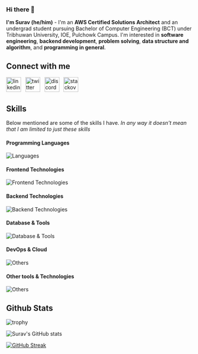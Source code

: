 ### Hi there 👋

**I'm Surav (he/him)** - I'm an **AWS Certified Solutions Architect** and an undergrad student pursuing Bachelor of Computer Engineering (BCT) under Tribhuwan University, IOE, Pulchowk Campus. I'm interested in **software engineering**, **backend development**, **problem solving**, **data structure and algorithm**, and **programming in general**.

## Connect with me
<!---
[![LinkedIn](https://img.shields.io/badge/LinkedIn-0077B5?style=for-the-badge&logo=linkedin&logoColor=white)](https://linkedin.com/in/suravshresth)
[![Twitter](https://img.shields.io/badge/Twitter-1DA1F2?style=for-the-badge&logo=x&logoColor=white)](https://twitter.com/suravshresth)
[![Discord](https://img.shields.io/badge/Discord-5865F2?style=for-the-badge&logo=Discord&logoColor=white)](https://discord.com/users/741515344023388161)
[![Stackoverflow](https://img.shields.io/badge/Stackoverflow-F58025?style=for-the-badge&logo=Stackoverflow&logoColor=white)](https://discord.com/users/741515344023388161)
-->

[<img src='https://cdn.simpleicons.org/linkedin/0A66C2' alt='linkedin' height='40'>](https://www.linkedin.com/in/suravshresth/) &nbsp;
[<img src='https://cdn.simpleicons.org/x/000000' alt='twitter' height='40'>](https://twitter.com/suravshresth) &nbsp;
[<img src='https://cdn.simpleicons.org/discord/5865F2' alt='discord' height='40'>](https://discord.com/users/741515344023388161) &nbsp;
[<img src='https://cdn.simpleicons.org/stackoverflow/F58025' alt='stackoverflow' height='40'>](https://stackoverflow.com/users/13798537/suravshrestha)

## Skills

Below mentioned are some of the skills I have. _In any way it doesn't mean that I am limited to just these skills_

#### Programming Languages
![Languages](https://skillicons.dev/icons?i=js,ts,python,c,cpp,go)

#### Frontend Technologies
![Frontend Technologies](https://skillicons.dev/icons?i=react,redux,nextjs,html,css,bootstrap,tailwind,materialui)

#### Backend Technologies
![Backend Technologies](https://skillicons.dev/icons?i=nodejs,express,graphql,jest,django)

#### Database & Tools
![Database & Tools](https://skillicons.dev/icons?i=mongodb,mysql,postgres,redis)

#### DevOps & Cloud
![Others](https://skillicons.dev/icons?i=docker,nginx,terraform,ansible,aws,cloudflare,vercel,netlify)

#### Other tools & Technologies
![Others](https://skillicons.dev/icons?i=git,github,markdown,regex,vscode,visualstudio,linux,bash,vim,emacs,powershell,postman,selenium,vite,latex,figma)

## Github Stats
![trophy](https://github-profile-trophy.vercel.app/?username=suravshrestha&theme=juicyfresh&column=5&margin-w=15&margin-h=15)

![Surav's GitHub stats](https://github-readme-stats.vercel.app/api?username=suravshrestha&show_icons=true&theme=radical)

[![GitHub Streak](https://streak-stats.demolab.com?user=suravshrestha&theme=radical)](https://git.io/streak-stats)

